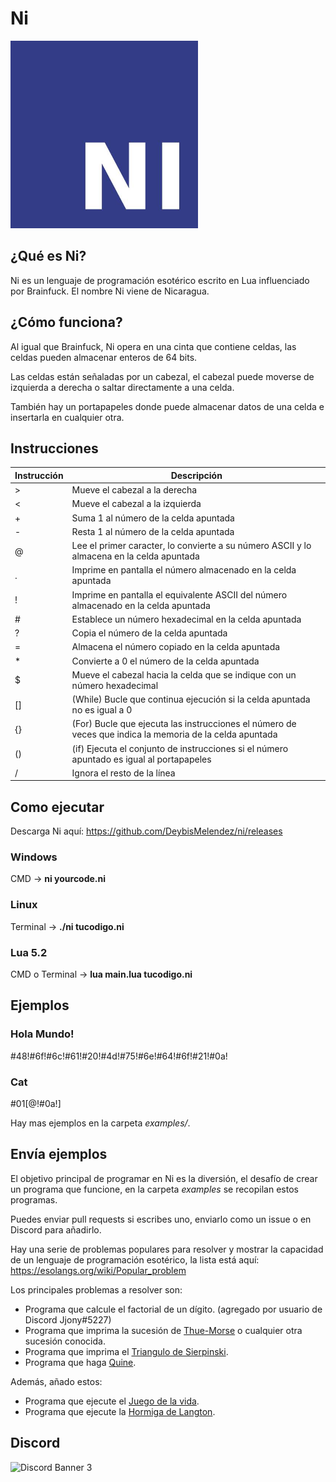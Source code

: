 # Ni

<img src="https://raw.githubusercontent.com/DeybisMelendez/ni/master/logo.jpg" width="300"/>

## ¿Qué es Ni?
Ni es un lenguaje de programación esotérico escrito en Lua influenciado por Brainfuck. El nombre Ni viene de Nicaragua.

## ¿Cómo funciona?

Al igual que Brainfuck, Ni opera en una cinta que contiene celdas, las celdas pueden almacenar enteros de 64 bits.

Las celdas están señaladas por un cabezal, el cabezal puede moverse de izquierda a derecha o saltar directamente a una celda.

También hay un portapapeles donde puede almacenar datos de una celda e insertarla en cualquier otra.

## Instrucciones

|Instrucción|Descripción |
|-----------|------------|
|>          |Mueve el cabezal a la derecha |
|<          |Mueve el cabezal a la izquierda|
|+          |Suma 1 al número de la celda apuntada|
|-          |Resta 1 al número de la celda apuntada|
|@          |Lee el primer caracter, lo convierte a su número ASCII y lo almacena en la celda apuntada|
|.          |Imprime en pantalla el número almacenado en la celda apuntada|
|!          |Imprime en pantalla el equivalente ASCII del número almacenado en la celda apuntada|
|#          |Establece un número hexadecimal en la celda apuntada|
|?          |Copia el número de la celda apuntada|
|=          |Almacena el número copiado en la celda apuntada|
|*          |Convierte a 0 el número de la celda apuntada|
|$          |Mueve el cabezal hacia la celda que se indique con un número hexadecimal|
|[]         |(While) Bucle que continua ejecución si la celda apuntada no es igual a 0|
|{}         |(For) Bucle que ejecuta las instrucciones el número de veces que indica la memoria de la celda apuntada|
|()         |(if) Ejecuta el conjunto de instrucciones si el número apuntado es igual al portapapeles|
|/          |Ignora el resto de la línea|

## Como ejecutar

Descarga Ni aquí: https://github.com/DeybisMelendez/ni/releases

### Windows

CMD ->  **ni yourcode.ni**

### Linux

Terminal -> **./ni tucodigo.ni**

### Lua 5.2

CMD o Terminal -> **lua main.lua tucodigo.ni**

## Ejemplos

### Hola Mundo!

#48!#6f!#6c!#61!#20!#4d!#75!#6e!#64!#6f!#21!#0a!

### Cat

#01[@!#0a!]

Hay mas ejemplos en la carpeta *examples/*.

## Envía ejemplos

El objetivo principal de programar en Ni es la diversión, el desafío de crear un programa que funcione, en la carpeta *examples* se recopilan estos programas.

Puedes enviar pull requests si escribes uno, enviarlo como un issue o en Discord para añadirlo.

Hay una serie de problemas populares para resolver y mostrar la capacidad de un lenguaje de programación esotérico, la lista está aquí: https://esolangs.org/wiki/Popular_problem

Los principales problemas a resolver son:

- Programa que calcule el factorial de un dígito. (agregado por usuario de Discord Jjony#5227)
- Programa que imprima la sucesión de [Thue-Morse](https://es.wikipedia.org/wiki/Sucesi%C3%B3n_de_Thue-Morse) o cualquier otra sucesión conocida.
- Programa que imprima el [Triangulo de Sierpinski](https://es.wikipedia.org/wiki/Tri%C3%A1ngulo_de_Sierpinski).
- Programa que haga [Quine](https://es.wikipedia.org/wiki/Quine_(programa)).

Además, añado estos:

- Programa que ejecute el [Juego de la vida](https://es.wikipedia.org/wiki/Juego_de_la_vida).
- Programa que ejecute la [Hormiga de Langton](https://es.wikipedia.org/wiki/Hormiga_de_Langton).

## Discord

![Discord Banner 3](https://discordapp.com/api/guilds/725401729193214094/widget.png?style=banner3)
